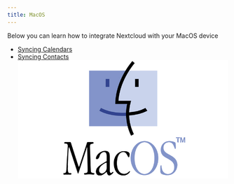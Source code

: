 ```yaml
---
title: MacOS
---
```


Below you can learn how to integrate Nextcloud with your MacOS device
- [Syncing Calendars](calendar-syncing)
- [Syncing Contacts](contact-syncing)
![](macos.jpg)
